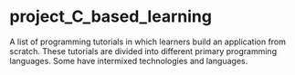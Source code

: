 # project_C_based_learning
A list of programming tutorials in which learners build an application from scratch. These tutorials are divided into different primary programming languages. Some have intermixed technologies and languages.

